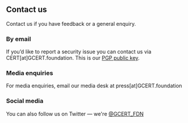 ## Contact us
Contact us if you have feedback or a general enquiry.

### By email
If you’d like to report a security issue you can contact us via CERT[at]GCERT.foundation.
This is our [PGP public key]().

### Media enquiries
For media enquiries, email our media desk at press[at]GCERT.foundation

### Social media
You can also follow us on Twitter — we're [@GCERT_FDN](https://twitter.com/GCERT_FDN)
